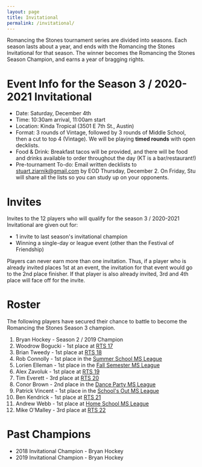 ```yaml
---
layout: page
title: Invitational
permalink: /invitational/
---
```


Romancing the Stones tournament series are divided into seasons. Each season lasts about
a year, and ends with the Romancing the Stones Invitational for that season. The winner
becomes the Romancing the Stones Season Champion, and earns a year of bragging rights.

# Event Info for the Season 3 / 2020-2021 Invitational

* Date: Saturday, December 4th
* Time: 10:30am arrival, 11:00am start
* Location: Kinda Tropical (3501 E 7th St., Austin)
* Format: 3 rounds of Vintage, followed by 3 rounds of Middle School, then a cut
  to top 4 (Vintage). We will be playing **timed rounds** with open decklists.
* Food & Drink: Breakfast tacos will be provided, and there will be food and drinks
  available to order throughout the day (KT is a bar/restaurant!)
* Pre-tournament To-do: Email written decklists to stuart.ziarnik@gmail.com by EOD
  Thursday, December 2. On Friday, Stu will share all the lists so you can study up
  on your opponents.

# Invites

Invites to the 12 players who will qualify for the season 3 / 2020-2021 Invitational
are given out for:

* 1 invite to last season's invitational champion
* Winning a single-day or league event (other than the Festival of Friendship)

Players can never earn more than one invitation. Thus, if a player who is already
invited places 1st at an event, the invitation for that event would go to the 2nd place
finisher. If that player is also already invited, 3rd and 4th place will face off for
the invite.

# Roster

The following players have secured their chance to battle to become the Romancing the
Stones Season 3 champion.

1. Bryan Hockey - Season 2 / 2019 Champion
2. Woodrow Bogucki - 1st place at [RTS 17](/results/2020-01-12)
3. Brian Tweedy - 1st place at [RTS 18](/results/2020-02-29)
4. Rob Connolly - 1st place in the [Summer School MS League](/results/2020-07-24)
5. Lorien Elleman - 1st place in the [Fall Semester MS League](/results/2020-11-02)
6. Alex Zavoluk - 1st place at [RTS 19](/results/2020-11-14)
7. Tim Everett - 3rd place at [RTS 20](/results/2021-02-06)
8. Conor Brown - 2nd place in the [Dance Party MS League](/results/2021-02-22)
9. Patrick Vincent - 1st place in the [School's Out MS League](/results/2021-04-26)
10. Ben Kendrick - 1st place at [RTS 21](/results/2020-06-19)
11. Andrew Webb - 1st place at [Home School MS League](/results/2021-08-20)
12. Mike O'Malley - 3rd place at [RTS 22](/results/2021-11-06)

# Past Champions

* 2018 Invitational Champion - Bryan Hockey
* 2019 Invitational Champion - Bryan Hockey
